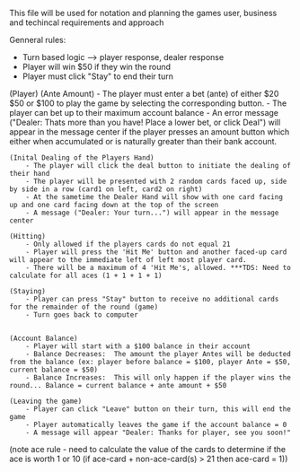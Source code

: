 This file will be used for notation and planning the games user, business and techincal requirements and approach

Genneral rules:
- Turn based logic --> player response, dealer response
- Player will win $50 if they win the round
- Player must click "Stay" to end their turn

(Player)
    (Ante Amount)
        - The player must enter a bet (ante) of either $20 $50 or $100 to play the game by selecting the corresponding button.
        - The player can bet up to their maximum account balance
        - An error message ("Dealer: Thats more than you have!  Place a lower bet, or click Deal") will appear in the message center if the player presses an amount button which either when accumulated or is naturally greater than their bank account.  

    (Inital Dealing of the Players Hand)
        - The player will click the deal button to initiate the dealing of their hand
        - The player will be presented with 2 random cards faced up, side by side in a row (card1 on left, card2 on right)
        - At the sametime the Dealer Hand will show with one card facing up and one card facing down at the top of the screen
        - A message ("Dealer: Your turn...") will appear in the message center

    (Hitting)
        - Only allowed if the players cards do not equal 21 
        - Player will press the 'Hit Me' button and another faced-up card will appear to the immediate left of left most player card.
        - There will be a maximum of 4 'Hit Me's, allowed. ***TDS: Need to calculate for all aces (1 + 1 + 1 + 1)

    (Staying)
        - Player can press "Stay" button to receive no additional cards for the remainder of the round (game)
        - Turn goes back to computer


    (Account Balance)
        - Player will start with a $100 balance in their account
        - Balance Decreases:  The amount the player Antes will be deducted from the balance (ex: player before balance = $100, player Ante = $50, current balance = $50)
        - Balance Increases:  This will only happen if the player wins the round... Balance = current balance + ante amount + $50

    (Leaving the game)
        - Player can click "Leave" button on their turn, this will end the game
        - Player automatically leaves the game if the account balance = 0
        - A message will appear "Dealer: Thanks for player, see you soon!"



(note ace rule - need to calculate the value of the cards to determine if the ace is worth 1 or 10 (if ace-card + non-ace-card(s) > 21 then ace-card = 1))

